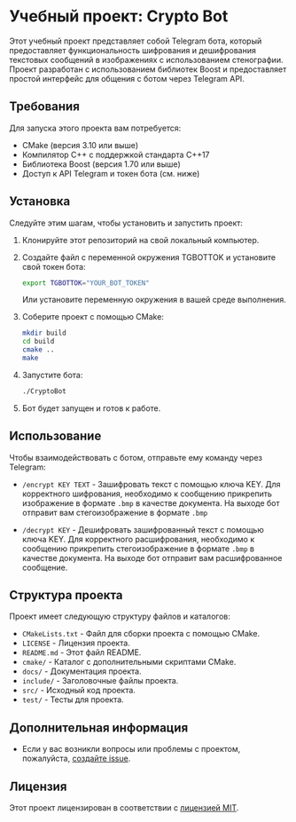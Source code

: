 # Учебный проект: Crypto Bot

Этот учебный проект представляет собой Telegram бота, который предоставляет функциональность шифрования и дешифрования текстовых сообщений в изображениях с использованием стенографии. Проект разработан с использованием библиотек Boost и предоставляет простой интерфейс для общения с ботом через Telegram API.

## Требования

Для запуска этого проекта вам потребуется:

- CMake (версия 3.10 или выше)
- Компилятор C++ с поддержкой стандарта C++17
- Библиотека Boost (версия 1.70 или выше)
- Доступ к API Telegram и токен бота (см. ниже)

## Установка

Следуйте этим шагам, чтобы установить и запустить проект:

1. Клонируйте этот репозиторий на свой локальный компьютер.

2. Создайте файл с переменной окружения TGBOTTOK и установите свой токен бота:

   ```bash
   export TGBOTTOK="YOUR_BOT_TOKEN"
   ```

   Или установите переменную окружения в вашей среде выполнения.

3. Соберите проект с помощью CMake:

   ```bash
   mkdir build
   cd build
   cmake ..
   make
   ```

4. Запустите бота:

   ```bash
   ./CryptoBot
   ```

5. Бот будет запущен и готов к работе.

## Использование

Чтобы взаимодействовать с ботом, отправьте ему команду через Telegram:

- `/encrypt KEY TEXT` - Зашифровать текст с помощью ключа KEY. Для корректного шифрования, необходимо к сообщению прикрепить изображение в формате `.bmp` в качестве документа. На выходе бот отправит вам стегоизображение в формате `.bmp`
  
- `/decrypt KEY` - Дешифровать зашифрованный текст с помощью ключа KEY. Для корректного расшифрования, необходимо к сообщению прикрепить стегоизображение в формате `.bmp` в качестве документа. На выходе бот отправит вам расшифрованное сообщение.

## Структура проекта

Проект имеет следующую структуру файлов и каталогов:

- `CMakeLists.txt` - Файл для сборки проекта с помощью CMake.
- `LICENSE` - Лицензия проекта.
- `README.md` - Этот файл README.
- `cmake/` - Каталог с дополнительными скриптами CMake.
- `docs/` - Документация проекта.
- `include/` - Заголовочные файлы проекта.
- `src/` - Исходный код проекта.
- `test/` - Тесты для проекта.

## Дополнительная информация

- Если у вас возникли вопросы или проблемы с проектом, пожалуйста, [создайте issue](https://github.com/your-username/telegram-crypto-bot/issues).

## Лицензия

Этот проект лицензирован в соответствии с [лицензией MIT](LICENSE).